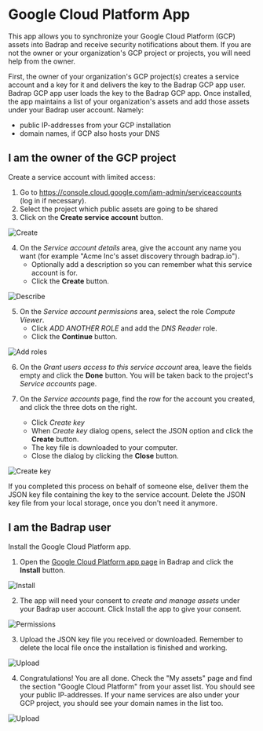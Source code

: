 # Google Cloud Platform App

This app allows you to synchronize your Google Cloud Platform (GCP) assets into Badrap and receive security notifications about them. If you are not the owner or your organization's GCP project or projects, you will need help from the owner. 

First, the owner of your organization's GCP project(s) creates a service account and a key for it and delivers the key to the Badrap GCP app user. Badrap GCP app user loads the key to the Badrap GCP app. Once installed, the app maintains a list of your organization's assets and add those assets under your Badrap user account. Namely: 

 * public IP-addresses from your GCP installation
 * domain names, if GCP also hosts your DNS

## I am the owner of the GCP project 

Create a service account with limited access:

1. Go to <https://console.cloud.google.com/iam-admin/serviceaccounts> (log in if necessary).
2. Select the project which public assets are going to be shared 
3. Click on the **Create service account** button.
   
![Create](./gcp-20-create-service-account.jpg)

4. On the _Service account details_ area, give the account any name you want (for example "Acme Inc's asset discovery through badrap.io").
   - Optionally add a description so you can remember what this service account is for.
   - Click the **Create** button.
  
![Describe](./gcp-30-describe-create.jpg)

5. On the _Service account permissions_ area, select the role _Compute Viewer_.
   - Click _ADD ANOTHER ROLE_ and add the _DNS Reader_ role.
   - Click the **Continue** button.

![Add roles](./gcp-40-add-roles.jpg)

6. On the _Grant users access to this service account_ area, leave the fields empty and  click the **Done** button. You will be taken back to the project's _Service accounts_ page.

7. On the _Service accounts_ page, find the row for the account you created, and click the three dots on the right.
   - Click _Create key_
   - When _Create key_ dialog opens, select the JSON option and click the **Create** button.
   - The key file is downloaded to your computer.
   - Close the dialog by clicking the **Close** button.

![Create key](./gcp-70-create-key.jpg)

If you completed this process on behalf of someone else, deliver them the JSON key file containing the key to the service account. Delete the JSON key file from your local storage, once you don't need it anymore.

## I am the Badrap user

Install the Google Cloud Platform app.

1. Open the [Google Cloud Platform app page](https://badrap.io/apps/gcp) in Badrap and click the **Install** button.

![Install](./gcp-80-install-app.jpg)


2. The app will need your consent to _create and manage assets_ under your Badrap user account. Click Install the app to give your consent.
   
![Permissions](./gcp-85-permissions.jpg)

3. Upload the JSON key file you received or downloaded. Remember to delete the local file once the installation is finished and working.

![Upload](./gcp-90-upload-key.jpg)

4. Congratulations! You are all done. Check the "My assets" page and find the section "Google Cloud Platform" from your asset list. You should see your public IP-addresses. If your name services are also under your GCP project, you should see your domain names in the list too.

![Upload](./gcp-99-assets.jpg)
